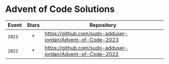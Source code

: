 # Advent of Code Solutions

| Event | Stars | Repository |
| --- | :---: | --- |
| `2023` | * | https://github.com/sudo-adduser-jordan/Advent-of-Code-2023 |
| `2022` | * | https://github.com/sudo-adduser-jordan/Advent-of-Code-2022 |
 

